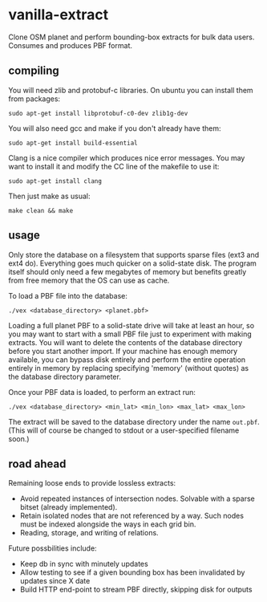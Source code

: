 vanilla-extract
===============

Clone OSM planet and perform bounding-box extracts for bulk data users. Consumes and produces PBF format.

## compiling

You will need zlib and protobuf-c libraries. On ubuntu you can install them from packages:

`sudo apt-get install libprotobuf-c0-dev zlib1g-dev`

You will also need gcc and make if you don't already have them:

`sudo apt-get install build-essential`

Clang is a nice compiler which produces nice error messages. You may want to install it and modify the CC line of the makefile to use it:

`sudo apt-get install clang`

Then just make as usual:

`make clean && make`

## usage

Only store the database on a filesystem that supports sparse files (ext3 and ext4 do). Everything goes much quicker on a solid-state disk. 
The program itself should only need a few megabytes of memory but benefits greatly from free memory that the OS can use as cache.

To load a PBF file into the database:

`./vex <database_directory> <planet.pbf>`

Loading a full planet PBF to a solid-state drive will take at least an hour, so you may want to start with a small PBF file just to experiment with making extracts. You will want to delete the contents of the database directory before you start another import. If your machine has enough memory available, you can bypass disk entirely and perform the entire operation entirely in memory by replacing specifying 'memory' (without quotes) as the database directory parameter.

Once your PBF data is loaded, to perform an extract run:

`./vex <database_directory> <min_lat> <min_lon> <max_lat> <max_lon>`

The extract will be saved to the database directory under the name `out.pbf`. (This will of course be changed to stdout or a user-specified filename soon.)

## road ahead

Remaining loose ends to provide lossless extracts:

* Avoid repeated instances of intersection nodes. Solvable with a sparse bitset (already implemented).
* Retain isolated nodes that are not referenced by a way. Such nodes must be indexed alongside the ways in each grid bin.
* Reading, storage, and writing of relations.

Future possbilities include:

* Keep db in sync with minutely updates
* Allow testing to see if a given bounding box has been invalidated by updates since X date 
* Build HTTP end-point to stream PBF directly, skipping disk for outputs

